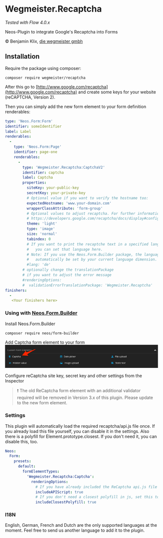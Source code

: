 # Wegmeister.Recaptcha
*Tested with Flow 4.0.x*

Neos-Plugin to integrate Google's Recaptcha into Forms

© Benjamin Klix, [die wegmeister gmbh](https://www.die-wegmeister.com/)


## Installation

Require the package using composer:
```
composer require wegmeister/recaptcha
```

After this go to [http://www.google.com/recaptcha](http://www.google.com/recaptcha) and create some keys for your website (reCAPTCHA, Version 2).

Then you can simply add the new form element to your form definition renderables:
```yaml
type: 'Neos.Form:Form'
identifier: someIdentifier
label: Label
renderables:
  -
    type: 'Neos.Form:Page'
    identifier: page-one
    renderables:
      -
        type: 'Wegmeister.Recaptcha:CaptchaV2'
        identifier: captcha
        label: Captcha
        properties:
          siteKey: your-public-key
          secretKey: your-private-key
          # Optional value if you want to verify the hostname too:
          expectedHostname: 'www.your-domain.com'
          wrapperClassAttribute: 'form-group'
          # Optional values to adjust recaptcha. For further information visit
          # https://developers.google.com/recaptcha/docs/display#config
          theme: 'light'
          type: 'image'
          size: 'normal'
          tabindex: 0
          # If you want to print the recaptche text in a specified language,
          #   you can set that language here.
          # Note: If you use the Neos.Form.Builder package, the language will
          #   automatically be set by your current language dimension.
          #lang: 'de'
        # optionally change the translationPackage
        # if you want to adjust the error message
        #renderingOptions:
        #  validationErrorTranslationPackage: 'Wegmeister.Recaptcha'
finishers:
  -
   <Your finishers here>
```


### Using with [Neos.Form.Builder](https://github.com/neos/form-builder)

Install Neos.Form.Builder
```
composer require neos/form-builder
```

Add Captcha form element to your form
![Captch Element](Documentation/Images/CaptchaFormElement.png)

Configure reCaptcha site key, secret key and other settings from the Inspector

> :exclamation: The old ReCaptcha form element with an additional validator required will be removed in Version 3.x of this plugin. Please update to the new form element.


### Settings

This plugin will automatically load the required recaptcha/api.js file once. If you already load this file yourself, you can disable it in the settings.
Also there is a polyfill for Element.prototype.closest. If you don't need it, you can disable this, too.

```yaml
Neos:
  Form:
    presets:
      default:
        formElementTypes:
          'Wegmeister.Recaptcha:Captcha':
            renderingOptions:
              # If you have already included the ReCaptcha api.js file yourself, set this to false.
              includeAPIScript: true
              # If you don't need a closest polyfill in js, set this to false.
              includeClosestPolyfill: true
```


### I18N

English, German, French and Dutch are the only supported languages at the moment. Feel free to send us another language to add it to the plugin.



